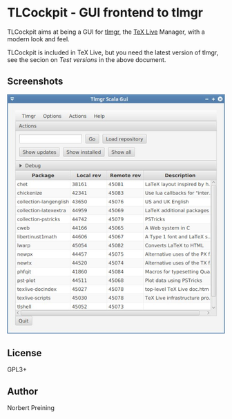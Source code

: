 TLCockpit - GUI frontend to tlmgr
=================================

TLCockpit aims at being a GUI for [tlmgr](https://www.tug.org/texlive/tlmgr.html), the [TeX Live](https://www.tug.org/texlive/) Manager, with a modern look and feel.

TLCockpit is included in TeX Live, but you need the latest version of tlmgr, see the secion on <em>Test versions</em> in the above document.

Screenshots
-----------

![Main window](screenshots/mainwindow.jpg)


License
-------

GPL3+


Author
------

Norbert Preining

